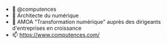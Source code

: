 - 👋 @computences
- 👀 Architecte du numérique
- 👀 AMOA "Transformation numérique" auprès des dirigeants d'entreprises en croissance
- 📫 https://www.computences.com/

<!---
Computences/Computences is a ✨ special ✨ repository because its `README.md` (this file) appears on your GitHub profile.
You can click the Preview link to take a look at your changes.
--->
